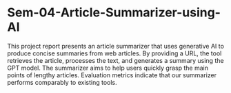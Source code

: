 # Sem-04-Article-Summarizer-using-AI

This project report presents an article summarizer that uses generative AI to produce concise summaries from web articles. By providing a URL, the tool retrieves the article, processes the text, and generates a summary using the GPT model. The summarizer aims to help users quickly grasp the main points of lengthy articles. Evaluation metrics indicate that our summarizer performs comparably to existing tools.
